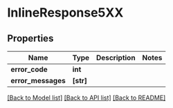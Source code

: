 # InlineResponse5XX


## Properties
Name | Type | Description | Notes
------------ | ------------- | ------------- | -------------
**error_code** | **int** |  | 
**error_messages** | **[str]** |  | 

[[Back to Model list]](../README.md#documentation-for-models) [[Back to API list]](../README.md#documentation-for-api-endpoints) [[Back to README]](../README.md)



